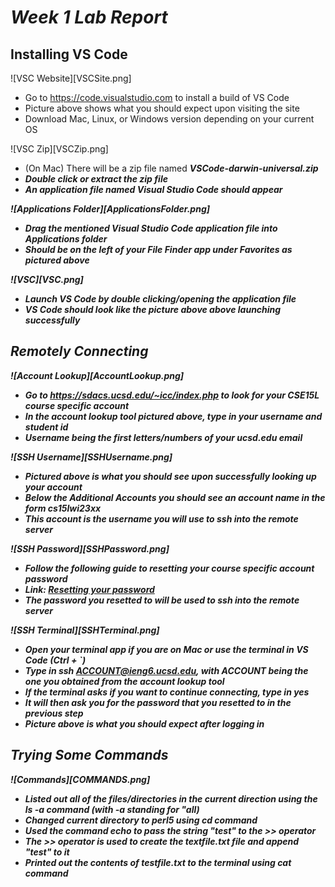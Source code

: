 # _Week 1 Lab Report_

## Installing VS Code

![VSC Website][VSCSite.png]
- Go to https://code.visualstudio.com to install a build of VS Code
- Picture above shows what you should expect upon visiting the site
- Download Mac, Linux, or Windows version depending on your current OS

![VSC Zip][VSCZip.png]
- (On Mac) There will be a zip file named <em><strong>VSCode-darwin-universal.zip<strong><em>
- Double click or extract the zip file
- An application file named <em><strong>Visual Studio Code<strong><em> should appear

![Applications Folder][ApplicationsFolder.png]
- Drag the mentioned Visual Studio Code application file into Applications folder
- Should be on the left of your File Finder app under Favorites as pictured above

![VSC][VSC.png]
- Launch VS Code by double clicking/opening the application file
- VS Code should look like the picture above above launching successfully

## Remotely Connecting

![Account Lookup][AccountLookup.png]
- Go to https://sdacs.ucsd.edu/~icc/index.php to look for your CSE15L course specific account
- In the account lookup tool pictured above, type in your username and student id
- Username being the first letters/numbers of your ucsd.edu email

![SSH Username][SSHUsername.png]
- Pictured above is what you should see upon successfully looking up your account
- Below the <em>Additional Accounts<em> you should see an account name in the form <em><strong>cs15lwi23xx<Strong><em>
- This account is the username you will use to <em><strong>ssh<strong><em> into the remote server

![SSH Password][SSHPassword.png]
- Follow the following guide to resetting your course specific account password
- Link: [Resetting your password](https://docs.google.com/document/d/1hs7CyQeh-MdUfM9uv99i8tqfneos6Y8bDU0uhn1wqho/edit)
- The password you resetted to will be used to <em><strong>ssh<strong><em> into the remote server

![SSH Terminal][SSHTerminal.png]
- Open your terminal app if you are on Mac or use the terminal in VS Code (Ctrl + `)
- Type in <em><strong>ssh ACCOUNT@ieng6.ucsd.edu<strong><em>, with ACCOUNT being the one you obtained from the account lookup tool
- If the terminal asks if you want to continue connecting, type in <em><strong>yes<strong><em>
- It will then ask you for the password that you resetted to in the previous step
- Picture above is what you should expect after logging in

## Trying Some Commands

![Commands][COMMANDS.png]

- Listed out all of the files/directories in the current direction using the <em><strong>ls -a<strong><em> command (with <em><strong>-a<strong><em> standing for "all)
- Changed current directory to perl5 using <em><strong>cd<strong><em> command
- Used the command <em><strong>echo<strong><em> to pass the string "test" to the <em><strong>>><strong><em> operator
- The <em><strong>>><strong><em> operator is used to create the textfile.txt file and append "test" to it
- Printed out the contents of testfile.txt to the terminal using <em><strong>cat<strong><em> command
